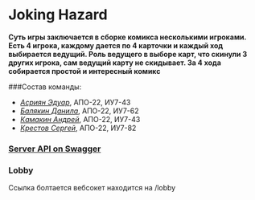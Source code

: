 # Joking Hazard
**Суть игры заключается в сборке комикса несколькими игроками. Есть 4 игрока, каждому дается по 4 карточки и каждый ход выбирается ведущий. Роль ведущего в выборе карт, что скинули 3 других игрока, сам ведущий карту не скидывает. За 4 хода собирается простой и интересный комикс**

###Состав команды:
* [*Асриян Эдуар*](https://github.com/ed-asriyan), АПО-22, ИУ7-43
* [*Балякин Данила*](https://github.com/Pacman29), АПО-22, ИУ7-62
* [*Камакин Андрей*](https://github.com/lieroz), АПО-22, ИУ7-43
* [*Крестов Сергей*](https://github.com/wolf1996), АПО-22, ИУ7-82

### [Server API on Swagger](https://app.swaggerhub.com/api/lieroz/Joking-Hazard/1.0.0)

### Lobby
Ссылка болтается вебсокет находится на /lobby
